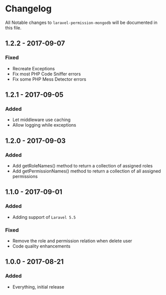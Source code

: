 # Changelog

All Notable changes to `laravel-permission-mongodb` will be documented in this file.

## 1.2.2 - 2017-09-07

### Fixed
- Recreate Exceptions
- Fix most PHP Code Sniffer errors
- Fix some PHP Mess Detector errors

## 1.2.1 - 2017-09-05

### Added
- Let middleware use caching
- Allow logging while exceptions

## 1.2.0 - 2017-09-03

### Added
- Add getRoleNames() method to return a collection of assigned roles
- Add getPermissionNames() method to return a collection of all assigned permissions

## 1.1.0 - 2017-09-01

### Added
- Adding support of `Laravel 5.5`

### Fixed
- Remove the role and permission relation when delete user
- Code quality enhancements

## 1.0.0 - 2017-08-21

### Added
- Everything, initial release

